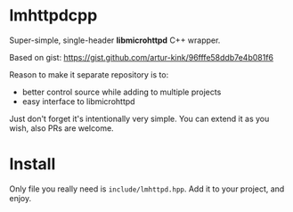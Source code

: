 # lmhttpdcpp
Super-simple, single-header **libmicrohttpd** C++ wrapper.

Based on gist: https://gist.github.com/artur-kink/96fffe58ddb7e4b081f6

Reason to make it separate repository is to:
* better control source while adding to multiple projects
* easy interface to libmicrohttpd

Just don't forget it's intentionally very simple. You can extend it
as you wish, also PRs are welcome.

# Install
Only file you really need is `include/lmhttpd.hpp`. Add it to your project,
and enjoy. 
